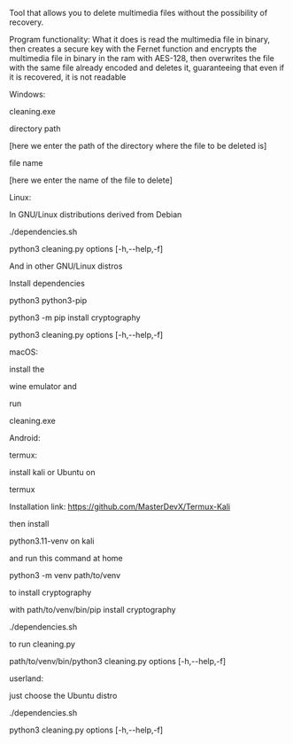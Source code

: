 Tool that allows you to delete multimedia files without the possibility of recovery.

Program functionality: What it does is read the multimedia file in binary, then creates a secure key with the Fernet function and encrypts the multimedia file in binary in the ram with AES-128, then overwrites the file with the same file already encoded and deletes it, guaranteeing that even if it is recovered, it is not readable

Windows: 

cleaning.exe

directory path 

[here we enter the path of the directory where the file to be deleted is] 

file name 

[here we enter the name of the file to delete]


Linux: 

In GNU/Linux distributions derived from Debian

./dependencies.sh

python3 cleaning.py options [-h,--help,-f]

And in other GNU/Linux distros 

Install dependencies

python3 python3-pip 

python3 -m pip install cryptography

python3 cleaning.py options [-h,--help,-f]

macOS:

  install the 
     
  wine emulator and 
    
   run 
    
   cleaning.exe


Android:

 termux:

   install kali or Ubuntu on 
  
   termux 
  
   Installation link: https://github.com/MasterDevX/Termux-Kali

   then install 

   python3.11-venv on kali

   and run this command at home

   python3 -m venv path/to/venv

   to install cryptography

   with path/to/venv/bin/pip install cryptography

   ./dependencies.sh

   to run cleaning.py

   path/to/venv/bin/python3 cleaning.py options [-h,--help,-f]


 userland:

   just choose the Ubuntu distro 

   ./dependencies.sh
   

   python3 cleaning.py options [-h,--help,-f]
